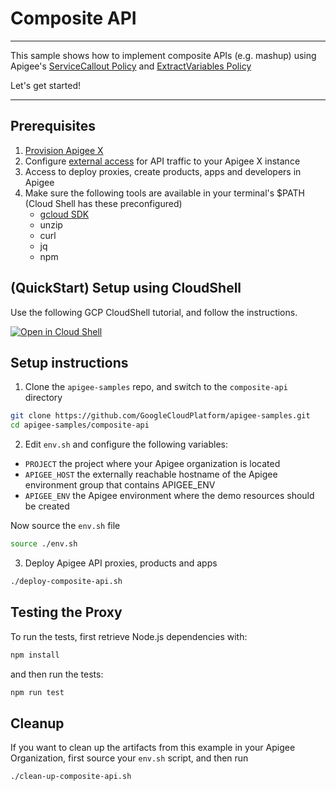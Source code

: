 # Composite API

---
This sample shows how to implement composite APIs (e.g. mashup) using Apigee's [ServiceCallout Policy](https://cloud.google.com/apigee/docs/api-platform/reference/policies/service-callout-policy) and [ExtractVariables Policy](https://cloud.google.com/apigee/docs/api-platform/reference/policies/extract-variables-policy)

Let's get started!

---

## Prerequisites

1. [Provision Apigee X](https://cloud.google.com/apigee/docs/api-platform/get-started/provisioning-intro)
2. Configure [external access](https://cloud.google.com/apigee/docs/api-platform/get-started/configure-routing#external-access) for API traffic to your Apigee X instance
3. Access to deploy proxies, create products, apps and developers in Apigee
4. Make sure the following tools are available in your terminal's $PATH (Cloud Shell has these preconfigured)
    * [gcloud SDK](https://cloud.google.com/sdk/docs/install)
    * unzip
    * curl
    * jq
    * npm

## (QuickStart) Setup using CloudShell

Use the following GCP CloudShell tutorial, and follow the instructions.

[![Open in Cloud Shell](https://gstatic.com/cloudssh/images/open-btn.png)](https://ssh.cloud.google.com/cloudshell/open?cloudshell_git_repo=https://github.com/rmistry75/apigee-samples&cloudshell_git_branch=main&cloudshell_workspace=.&cloudshell_tutorial=composite-api/docs/cloudshell-tutorial.md)

## Setup instructions

1. Clone the `apigee-samples` repo, and switch to the `composite-api` directory

```bash
git clone https://github.com/GoogleCloudPlatform/apigee-samples.git
cd apigee-samples/composite-api
```

2. Edit `env.sh` and configure the following variables:

* `PROJECT` the project where your Apigee organization is located
* `APIGEE_HOST` the externally reachable hostname of the Apigee environment group that contains APIGEE_ENV
* `APIGEE_ENV` the Apigee environment where the demo resources should be created

Now source the `env.sh` file

```bash
source ./env.sh
```

3. Deploy Apigee API proxies, products and apps

```bash
./deploy-composite-api.sh
```

## Testing the Proxy

To run the tests, first retrieve Node.js dependencies with:

```bash
npm install
```

and then run the tests:

```bash
npm run test
```

## Cleanup

If you want to clean up the artifacts from this example in your Apigee Organization, first source your `env.sh` script, and then run

```bash
./clean-up-composite-api.sh
```
